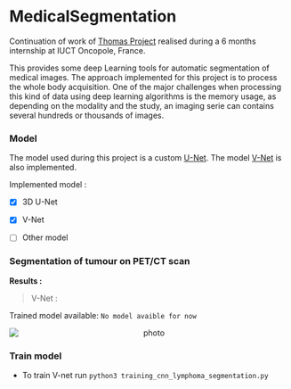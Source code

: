 # MedicalSegmentation

Continuation of work of [Thomas Project](https://github.com/ThomasT3563/medical-segmentation) realised during a 6 months internship at IUCT Oncopole, France.

This provides some deep Learning tools for automatic segmentation of medical images. The approach implemented for this project is to process the whole body acquisition. One of the major challenges when processing this kind of data using deep learning algorithms is the memory usage, as depending on the modality and the study, an imaging serie can contains several hundreds or thousands of images.

### Model
The model used during this project is a custom [U-Net](https://arxiv.org/abs/1505.04597). The model [V-Net](https://arxiv.org/abs/1606.04797) is also implemented.

Implemented model :

- [x] 3D U-Net
- [x] V-Net
- [ ] Other model


### Segmentation of tumour on PET/CT scan

**Results :**
> V-Net : 

Trained model available: ```No model avaible for now```

<p align="center">
<img style="display: block; margin: auto;" alt="photo" src="./GIF_example_segmentation.gif">
</p>


### Train model
- To train V-net run `python3 training_cnn_lymphoma_segmentation.py` 



